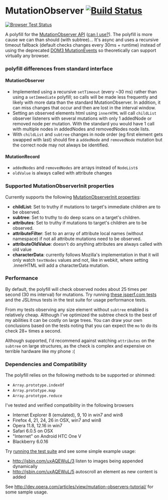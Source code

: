MutationObserver [![Build Status](https://travis-ci.org/megawac/MutationObserver.js.png?branch=master)](https://travis-ci.org/megawac/MutationObserver.js)
========================

[![Browser Test Status](https://saucelabs.com/browser-matrix/mutationobserver.svg)](https://saucelabs.com/u/mutationobserver)

A polyfill for the [MutationObserver API](http://www.w3.org/TR/2013/WD-dom-20131107/#mutation-observers) ([can I use?](http://caniuse.com/mutationobserver)). The polyfill is more cause we can than should (with subtree)... It's async and uses a recursive timeout fallback (default checks changes every 30ms + runtime) instead of using the deprecated [DOM3 MutationEvents](http://www.w3.org/TR/DOM-Level-3-Events/#events-mutationevents) so theoretically can support virtually any browser.  
 
### polyfill differences from standard interface

#### MutationObserver

* Implemented using a recursive `setTimeout` (every ~30 ms) rather than using a `setImmediate` polyfill; so calls will be made less frequently and likely with more data than the standard MutationObserver. In addition, it can miss changes that occur and then are lost in the interval window.
* Setting an observed elements html using `innerHTML` will call `childList` observer listeners with several mutations with only 1 addedNode or removed node per mutation. With the standard you would have 1 call with multiple nodes in addedNodes and removedNodes node lists.
* With `childList` and `subtree` changes in node order (eg first element gets swapped with last) should fire a `addedNode` and `removedNode` mutation but the correct node may not always be identified.

#### MutationRecord

* `addedNodes` and `removedNodes` are arrays instead of `NodeList`s
* `oldValue` is always called with attribute changes

### Supported MutationObserverInit properties

Currently supports the following [MutationObserverInit properties](https://developer.mozilla.org/en/docs/Web/API/MutationObserver#MutationObserverInit):

* **childList**: Set to truthy if mutations to target's immediate children are to be observed.
* **subtree**: Set to truthy to do deep scans on a target's children.
* **attributes**: Set to truthy if mutations to target's children are to be observed.
* **attributeFilter**: Set to an array of attribute local names (without namespace) if not all attribute mutations need to be observed.
* **attributeOldValue**: doesn't do anything attributes are always called with old value
* **characterData**: currently follows Mozilla's implementation in that it will only watch `textNodes` values and not, like in webkit, where setting .innerHTML will add a characterData mutation.

### Performance

By default, the polyfill will check observed nodes about 25 times per second (30 ms interval) for mutations. Try running [these jsperf.com tests](http://jsperf.com/mutationobserver-shim) and the JSLitmus tests in the test suite for usage performance tests. 

From my tests observing any size element without `subtree` enabled is relatively cheap. Although I've optimized the subtree check to the best of my abilities it can be costly on large trees. You can draw your own conclusions based on the tests noting that you can expect the `mo` to do its check 28+ times a second.

Although supported, I'd recommend against watching `attributes` on the `subtree` on large structures, as the check is complex and expensive on terrible hardware like my phone :(

### Dependencies and Compatibility

The polyfill relies on the following methods to be supported or shimmed:

* `Array.prototype.indexOf`
* `Array.prototype.map`
* `Array.prototype.reduce`

I've tested and verified compatibility in the following browsers

* Internet Explorer 8 (emulated), 9, 10 in win7 and win8
* Firefox 4, 21, 24, 26 in OSX, win7 and win8
* Opera 11.8, 12.16 in win7
* Safari 6.0.5 on OSX
* "Internet" on Android HTC One V
* Blackberry 6.0.16

Try [running the test suite](https://rawgithub.com/megawac/MutationObserver.js/master/test/index.html) and see some simple example usage:

* http://jsbin.com/uxAQEWuL/3 listen to images being appended dynamically
* http://jsbin.com/uxAQEWuL/5 autoscroll an element as new content is added

See http://dev.opera.com/articles/view/mutation-observers-tutorial/ for some sample usage.
